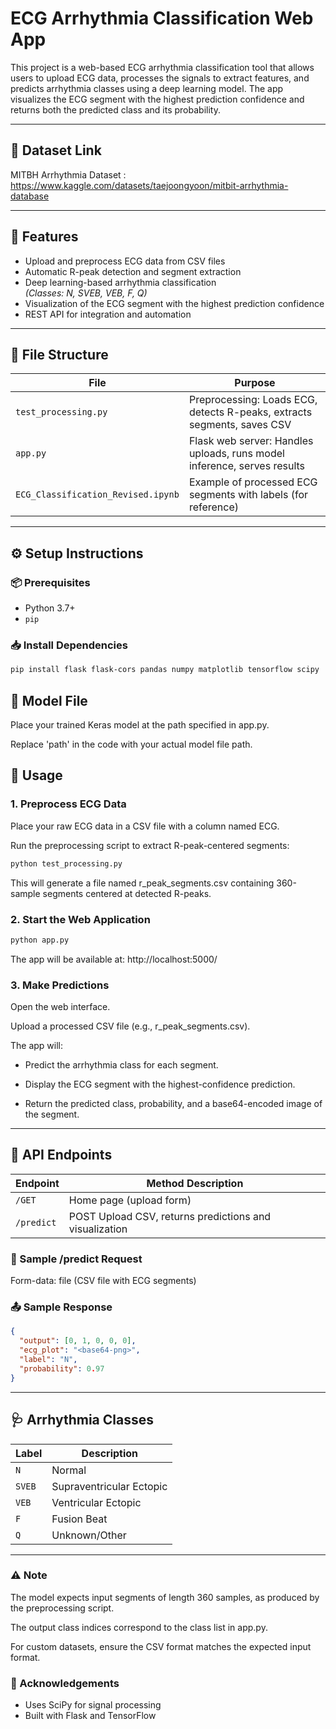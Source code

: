 # ECG Arrhythmia Classification Web App

This project is a web-based ECG arrhythmia classification tool that allows users to upload ECG data, processes the signals to extract features, and predicts arrhythmia classes using a deep learning model. The app visualizes the ECG segment with the highest prediction confidence and returns both the predicted class and its probability.

---

## 🔗 Dataset Link
MITBH Arrhythmia Dataset : https://www.kaggle.com/datasets/taejoongyoon/mitbit-arrhythmia-database

---

## 🚀 Features

- Upload and preprocess ECG data from CSV files
- Automatic R-peak detection and segment extraction
- Deep learning-based arrhythmia classification  
  *(Classes: N, SVEB, VEB, F, Q)*
- Visualization of the ECG segment with the highest prediction confidence
- REST API for integration and automation

---

## 📁 File Structure

| File                          | Purpose                                                   |
|-------------------------------|-----------------------------------------------------------|
| `test_processing.py`          | Preprocessing: Loads ECG, detects R-peaks, extracts segments, saves CSV |
| `app.py`                      | Flask web server: Handles uploads, runs model inference, serves results |
| `ECG_Classification_Revised.ipynb` | Example of processed ECG segments with labels (for reference) |

---

## ⚙️ Setup Instructions

### 📦 Prerequisites

- Python 3.7+
- `pip`

### 📥 Install Dependencies

```bash
pip install flask flask-cors pandas numpy matplotlib tensorflow scipy
```

## 📁 Model File
Place your trained Keras model at the path specified in app.py.

Replace 'path' in the code with your actual model file path.

## 🚀 Usage
### 1. Preprocess ECG Data
Place your raw ECG data in a CSV file with a column named ECG.

Run the preprocessing script to extract R-peak-centered segments:
```bash
python test_processing.py
```
This will generate a file named r_peak_segments.csv containing 360-sample segments centered at detected R-peaks.

### 2. Start the Web Application
```bash
python app.py
```
The app will be available at: http://localhost:5000/

### 3. Make Predictions
Open the web interface.

Upload a processed CSV file (e.g., r_peak_segments.csv).

The app will:

- Predict the arrhythmia class for each segment.

- Display the ECG segment with the highest-confidence prediction.

- Return the predicted class, probability, and a base64-encoded image of the segment.
---
## 🔌 API Endpoints
| Endpoint                       | Method Description                                                   |
|-------------------------------|-----------------------------------------------------------|
| `/GET`          | Home page (upload form) |
| `/predict`                      | POST	Upload CSV, returns predictions and visualization |

### 📝 Sample /predict Request
Form-data: file (CSV file with ECG segments)

### 📤 Sample Response
```json
{
  "output": [0, 1, 0, 0, 0],
  "ecg_plot": "<base64-png>",
  "label": "N",
  "probability": 0.97
}
```
---
## 🩺 Arrhythmia Classes
| Label                          | Description                                                   |
|-------------------------------|-----------------------------------------------------------|
| `N`          | Normal |
| `SVEB`                      | Supraventricular Ectopic |
| `VEB`                      | Ventricular Ectopic |
| `F`                      | Fusion Beat |
| `Q`                      | Unknown/Other |

---
### ⚠️ Note
The model expects input segments of length 360 samples, as produced by the preprocessing script.

The output class indices correspond to the class list in app.py.

For custom datasets, ensure the CSV format matches the expected input format.

### 📌 Acknowledgements
- Uses SciPy for signal processing
- Built with Flask and TensorFlow
